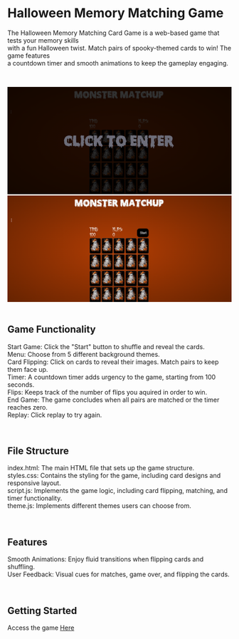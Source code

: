 # Halloween Memory Matching Game
The Halloween Memory Matching Card Game is a web-based game that tests your memory skills<br>
with a fun Halloween twist. Match pairs of spooky-themed cards to win! The game features<br>
a countdown timer and smooth animations to keep the gameplay engaging.

&nbsp;

![Enter the Game](Entrance-game.png)
![Click Start](Game.png)
&nbsp;

## Game Functionality
Start Game: Click the "Start" button to shuffle and reveal the cards.<br>
Menu: Choose from 5 different background themes.<br>
Card Flipping: Click on cards to reveal their images. Match pairs to keep them face up.<br>
Timer: A countdown timer adds urgency to the game, starting from 100 seconds.<br>
Flips: Keeps track of the number of flips you aquired in order to win.<br>
End Game: The game concludes when all pairs are matched or the timer reaches zero.<br>
Replay: Click replay to try again.

&nbsp; 

## File Structure
index.html: The main HTML file that sets up the game structure.<br>
styles.css: Contains the styling for the game, including card designs and responsive layout.<br>
script.js: Implements the game logic, including card flipping, matching, and timer functionality.<br>
theme.js: Implements different themes users can choose from.

&nbsp;

## Features
Smooth Animations: Enjoy fluid transitions when flipping cards and shuffling.<br>
User Feedback: Visual cues for matches, game over, and flipping the cards.

&nbsp;

## Getting Started
Access the game [Here](https://kvanderhill.github.io/HalloweenMemGame/)



